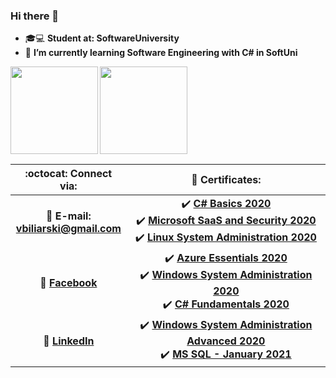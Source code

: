 ### Hi there 👋

<!--
**vebili/vebili** is a ✨ _special_ ✨ repository because its `README.md` (this file) appears on your GitHub profile.

Here are some ideas to get you started:

- 🔭 I’m currently working on ...
- 🌱 I’m currently learning ...
- 👯 I’m looking to collaborate on ...
- 🤔 I’m looking for help with ...
- 💬 Ask me about ...
- 📫 How to reach me: ...
- 😄 Pronouns: ...
- ⚡ Fun fact: ...
-->
- 🎓💻 **Student at: SoftwareUniversity**
- 🌱 **I’m currently learning Software Engineering with C# in SoftUni**

<div>
  <img height="140" align="left" src="https://github-readme-stats.vercel.app/api?username=vebili&count_private=true&true&hide=issues&show_icons=true" />
  <img height="140" src="https://github-readme-stats.vercel.app/api/top-langs/?username=vebili&layout=compact" />
</div>

| :octocat: Connect via: | :scroll: Certificates: |
| :-: | :-: |
| :e-mail: **E-mail:**<br/>**vbiliarski@gmail.com**| :heavy_check_mark: [**C# Basics 2020**](https://softuni.bg/certificates/details/82655/30d4099b)<br/>:heavy_check_mark: [**Microsoft SaaS and Security 2020**](https://softuni.bg/certificates/details/82218/b7c78385)<br/>:heavy_check_mark: [**Linux System Administration 2020**](https://softuni.bg/certificates/details/84022/21a98431)|
| :blue_book: [**Facebook**](https://www.facebook.com/ven.bili.37/)| :heavy_check_mark: [**Azure Essentials 2020**](https://softuni.bg/certificates/details/88809/7a5c6795)<br/>:heavy_check_mark: [**Windows System Administration 2020**](https://softuni.bg/certificates/details/91224/e50fcb28)<br/>:heavy_check_mark: [**C# Fundamentals 2020**](https://softuni.bg/certificates/details/94524/2fdb4a80)|
| 💼 [**LinkedIn**](https://www.linkedin.com/in/ventzislav-biliarsky-373764201/)| :heavy_check_mark: [**Windows System Administration Advanced 2020**](https://softuni.bg/certificates/details/97412/4fbe1fd6)<br/>:heavy_check_mark: [**MS SQL - January 2021**](https://softuni.bg/certificates/details/98051/4cb2c5d2)|
